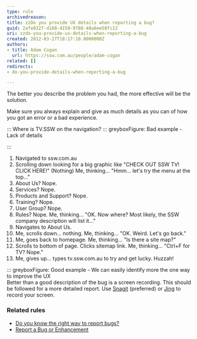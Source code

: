 ```yaml
---
type: rule
archivedreason: 
title: zzDo you provide UX details when reporting a bug?
guid: 2afe0327-d168-4150-9788-48a6ee58fc12
uri: zzdo-you-provide-ux-details-when-reporting-a-bug
created: 2012-03-27T18:17:10.0000000Z
authors:
- title: Adam Cogan
  url: https://ssw.com.au/people/adam-cogan
related: []
redirects:
- do-you-provide-details-when-reporting-a-bug

---
```


The better you describe the problem you had, the more effective will be the solution. 
<!--endintro-->

Make sure you always explain and give as much details as you can of how you got an error or a bad experience.


:::
Where is TV.SSW on the navigation?
::: greyboxFigure: Bad example - Lack of details

:::

1. Navigated to ssw.com.au
2. Scrolling down looking for a big graphic like "CHECK OUT SSW TV! CLICK HERE!"
(Nothing)
Me, thinking… "Hmm… let's try the menu at the top..."
3. About Us? Nope.
4. Services? Nope.
5. Products and Support? Nope.
6. Training? Nope.
7. User Group? Nope.
8. Rules? Nope.
 Me, thinking... "OK. Now where? Most likely, the SSW company description will list it..."
9. Navigates to About Us.
10. Me, scrolls down… nothing.
 Me, thinking... "OK. Weird. Let's go back."
11. Me, goes back to homepage.
 Me, thinking… "Is there a site map?"
12. Scrolls to bottom of page. Clicks sitemap link.
 Me, thinking... "Ctrl+F for TV? Nope."
13. Me, gives up… types tv.ssw.com.au to try and get lucky. Huzzah!


::: greyboxFigure: Good example - We can easily identify more the one way to improve the UX  
Better than a good description of the bug is a screen recording. This should be followed for a more detailed report. Use [Snagit](http&#58;//www.techsmith.com/snagit.html) (preferred) or [Jing](http&#58;//www.techsmith.com/jing.html) to record your screen.

### Related rules

* [Do you know the right way to report bugs?](/do-you-know-the-right-way-to-report-bugs)
* [Report a Bug or Enhancement](http&#58;//www.ssw.com.au/ssw/Standards/Support/bugreportorenhancement.aspx)
